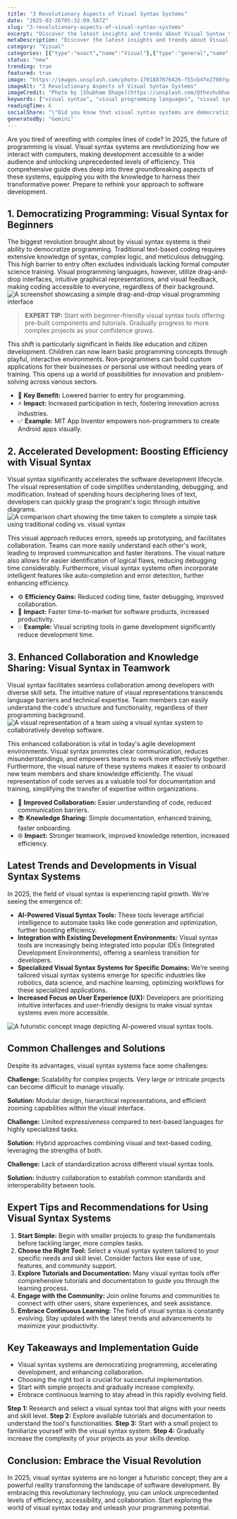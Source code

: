 ```yaml
---
title: "3 Revolutionary Aspects of Visual Syntax Systems"
date: "2025-03-26T05:32:09.507Z"
slug: "3-revolutionary-aspects-of-visual-syntax-systems"
excerpt: "Discover the latest insights and trends about Visual Syntax Systems. This comprehensive guide covers everything you need to know about Visual Syntax Systems in 2025."
metaDescription: "Discover the latest insights and trends about Visual Syntax Systems. This comprehensive guide covers everything you need to know about Visual Syntax System..."
category: "Visual"
categories: [{"type":"exact","name":"Visual"},{"type":"general","name":"Computer Science"},{"type":"medium","name":"Human-Computer Interaction"},{"type":"specific","name":"Programming Languages"},{"type":"niche","name":"Abstract Syntax Trees"}]
status: "new"
trending: true
featured: true
image: "https://images.unsplash.com/photo-1701887876426-f55cb4fe2700?q=85&w=1200&fit=max&fm=webp&auto=compress"
imageAlt: "3 Revolutionary Aspects of Visual Syntax Systems"
imageCredit: "Photo by [Shubham Dhage](https://unsplash.com/@theshubhamdhage) on Unsplash"
keywords: ["visual syntax", "visual programming languages", "visual syntax systems tutorial", "learn visual syntax", "best visual syntax tools", "visual syntax software comparison", "visual syntax for beginners", "visual syntax diagram examples", "buy visual syntax software", "visual syntax system applications"]
readingTime: 6
socialShare: "\"Did you know that visual syntax systems are democratizing programming, making coding accessible to everyone, regardless of their background? The future of software development is visual!\""
generatedBy: "Gemini"
---
```




Are you tired of wrestling with complex lines of code?  In 2025, the future of programming is visual. Visual syntax systems are revolutionizing how we interact with computers, making development accessible to a wider audience and unlocking unprecedented levels of efficiency. This comprehensive guide dives deep into three groundbreaking aspects of these systems, equipping you with the knowledge to harness their transformative power.  Prepare to rethink your approach to software development.

## 1. Democratizing Programming: Visual Syntax for Beginners

The biggest revolution brought about by visual syntax systems is their ability to democratize programming.  Traditional text-based coding requires extensive knowledge of syntax, complex logic, and meticulous debugging. This high barrier to entry often excludes individuals lacking formal computer science training.  Visual programming languages, however, utilize drag-and-drop interfaces, intuitive graphical representations, and visual feedback, making coding accessible to everyone, regardless of their background.  ![A screenshot showcasing a simple drag-and-drop visual programming interface](https://images.unsplash.com/photo-1672910059099-ee4b4380cb73?q=85&w=1200&fit=max&fm=webp&auto=compress)

> **EXPERT TIP:**  Start with beginner-friendly visual syntax tools offering pre-built components and tutorials. Gradually progress to more complex projects as your confidence grows.

This shift is particularly significant in fields like education and citizen development. Children can now learn basic programming concepts through playful, interactive environments.  Non-programmers can build custom applications for their businesses or personal use without needing years of training. This opens up a world of possibilities for innovation and problem-solving across various sectors.

* 🔑 **Key Benefit:** Lowered barrier to entry for programming.
* ⚡ **Impact:** Increased participation in tech, fostering innovation across industries.
* ✅ **Example:** MIT App Inventor empowers non-programmers to create Android apps visually.

## 2. Accelerated Development: Boosting Efficiency with Visual Syntax

Visual syntax significantly accelerates the software development lifecycle.  The visual representation of code simplifies understanding, debugging, and modification.  Instead of spending hours deciphering lines of text, developers can quickly grasp the program's logic through intuitive diagrams.  ![A comparison chart showing the time taken to complete a simple task using traditional coding vs. visual syntax](https://images.unsplash.com/photo-1672910059109-19d499a00465?q=85&w=1200&fit=max&fm=webp&auto=compress)

This visual approach reduces errors, speeds up prototyping, and facilitates collaboration. Teams can more easily understand each other's work, leading to improved communication and faster iterations.  The visual nature also allows for easier identification of logical flaws, reducing debugging time considerably.  Furthermore, visual syntax systems often incorporate intelligent features like auto-completion and error detection, further enhancing efficiency.

* ⚙️ **Efficiency Gains:** Reduced coding time, faster debugging, improved collaboration.
* 🚀 **Impact:** Faster time-to-market for software products, increased productivity.
* 💡 **Example:**  Visual scripting tools in game development significantly reduce development time.

## 3. Enhanced Collaboration and Knowledge Sharing: Visual Syntax in Teamwork

Visual syntax facilitates seamless collaboration among developers with diverse skill sets.  The intuitive nature of visual representations transcends language barriers and technical expertise.  Team members can easily understand the code's structure and functionality, regardless of their programming background. ![A visual representation of a team using a visual syntax system to collaboratively develop software.](https://images.unsplash.com/photo-1468231300737-ecd13d75ce6f?q=85&w=1200&fit=max&fm=webp&auto=compress)

This enhanced collaboration is vital in today's agile development environments.  Visual syntax promotes clear communication, reduces misunderstandings, and empowers teams to work more effectively together.  Furthermore, the visual nature of these systems makes it easier to onboard new team members and share knowledge efficiently.  The visual representation of code serves as a valuable tool for documentation and training, simplifying the transfer of expertise within organizations.

* 🤝 **Improved Collaboration:** Easier understanding of code, reduced communication barriers.
* 📚 **Knowledge Sharing:** Simple documentation, enhanced training, faster onboarding.
* 🌐 **Impact:** Stronger teamwork, improved knowledge retention, increased efficiency.

##  Latest Trends and Developments in Visual Syntax Systems

In 2025, the field of visual syntax is experiencing rapid growth. We're seeing the emergence of:

* **AI-Powered Visual Syntax Tools:**  These tools leverage artificial intelligence to automate tasks like code generation and optimization, further boosting efficiency.
* **Integration with Existing Development Environments:**  Visual syntax tools are increasingly being integrated into popular IDEs (Integrated Development Environments), offering a seamless transition for developers.
* **Specialized Visual Syntax Systems for Specific Domains:**  We’re seeing tailored visual syntax systems emerge for specific industries like robotics, data science, and machine learning, optimizing workflows for these specialized applications.
* **Increased Focus on User Experience (UX):**  Developers are prioritizing intuitive interfaces and user-friendly designs to make visual syntax systems even more accessible.

![A futuristic concept image depicting AI-powered visual syntax tools.](https://images.unsplash.com/photo-1701887876426-f55cb4fe2700?q=85&w=1200&fit=max&fm=webp&auto=compress)

## Common Challenges and Solutions

Despite its advantages, visual syntax systems face some challenges:

**Challenge:** Scalability for complex projects.  Very large or intricate projects can become difficult to manage visually.

**Solution:**  Modular design, hierarchical representations, and efficient zooming capabilities within the visual interface.

**Challenge:**  Limited expressiveness compared to text-based languages for highly specialized tasks.

**Solution:**  Hybrid approaches combining visual and text-based coding, leveraging the strengths of both.

**Challenge:**  Lack of standardization across different visual syntax tools.

**Solution:**  Industry collaboration to establish common standards and interoperability between tools.

## Expert Tips and Recommendations for Using Visual Syntax Systems

1. **Start Simple:** Begin with smaller projects to grasp the fundamentals before tackling larger, more complex tasks.
2. **Choose the Right Tool:**  Select a visual syntax system tailored to your specific needs and skill level. Consider factors like ease of use, features, and community support.
3. **Explore Tutorials and Documentation:**  Many visual syntax tools offer comprehensive tutorials and documentation to guide you through the learning process.
4. **Engage with the Community:**  Join online forums and communities to connect with other users, share experiences, and seek assistance.
5. **Embrace Continuous Learning:**  The field of visual syntax is constantly evolving. Stay updated with the latest trends and advancements to maximize your productivity.

## Key Takeaways and Implementation Guide

* Visual syntax systems are democratizing programming, accelerating development, and enhancing collaboration.
* Choosing the right tool is crucial for successful implementation.
* Start with simple projects and gradually increase complexity.
* Embrace continuous learning to stay ahead in this rapidly evolving field.

**Step 1:** Research and select a visual syntax tool that aligns with your needs and skill level.
**Step 2:** Explore available tutorials and documentation to understand the tool's functionalities.
**Step 3:** Start with a small project to familiarize yourself with the visual syntax system.
**Step 4:** Gradually increase the complexity of your projects as your skills develop.

## Conclusion: Embrace the Visual Revolution

In 2025, visual syntax systems are no longer a futuristic concept; they are a powerful reality transforming the landscape of software development.  By embracing this revolutionary technology, you can unlock unprecedented levels of efficiency, accessibility, and collaboration.  Start exploring the world of visual syntax today and unleash your programming potential.

